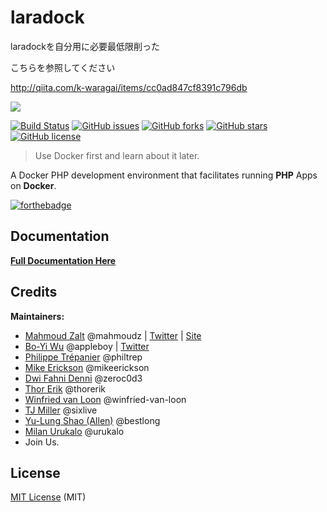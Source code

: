 # laradock
laradockを自分用に必要最低限削った

こちらを参照してください

http://qiita.com/k-waragai/items/cc0ad847cf8391c796db


![](https://s19.postimg.org/jblfytw9f/laradock-logo.jpg)

[![Build Status](https://travis-ci.org/laradock/laradock.svg?branch=master)](https://travis-ci.org/laradock/laradock) [![GitHub issues](https://img.shields.io/github/issues/laradock/laradock.svg)](https://github.com/laradock/laradock/issues) [![GitHub forks](https://img.shields.io/github/forks/laradock/laradock.svg)](https://github.com/laradock/laradock/network) [![GitHub stars](https://img.shields.io/github/stars/laradock/laradock.svg)](https://github.com/laradock/laradock/stargazers) [![GitHub license](https://img.shields.io/badge/license-MIT-blue.svg)](https://raw.githubusercontent.com/laradock/laradock/master/LICENSE)

> Use Docker first and learn about it later.

A Docker PHP development environment that facilitates running **PHP** Apps on **Docker**.

[![forthebadge](http://forthebadge.com/images/badges/built-by-developers.svg)](http://zalt.me)

## Documentation

[**Full Documentation Here**](http://laradock.io)

## Credits

**Maintainers:**

- [Mahmoud Zalt](https://github.com/Mahmoudz) @mahmoudz | [Twitter](https://twitter.com/Mahmoud_Zalt) | [Site](http://zalt.me)
- [Bo-Yi Wu](https://github.com/appleboy) @appleboy | [Twitter](https://twitter.com/appleboy)
- [Philippe Trépanier](https://github.com/philtrep) @philtrep
- [Mike Erickson](https://github.com/mikeerickson) @mikeerickson
- [Dwi Fahni Denni](https://github.com/zeroc0d3) @zeroc0d3
- [Thor Erik](https://github.com/thorerik) @thorerik
- [Winfried van Loon](https://github.com/winfried-van-loon) @winfried-van-loon
- [TJ Miller](https://github.com/sixlive) @sixlive
- [Yu-Lung Shao (Allen)](https://github.com/bestlong) @bestlong
- [Milan Urukalo](https://github.com/urukalo) @urukalo
- Join Us.

## License

[MIT License](https://github.com/laradock/laradock/blob/master/LICENSE) (MIT)
